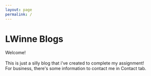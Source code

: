 ```yaml
---
layout: page
permalink: /
---
```

 <h1>  LWinne Blogs   </h1>

 Welcome!
<br>
<br>
This is just a silly blog that i've created to complete my assignment! <br>
For business, there's some information to contact me in Contact tab.
